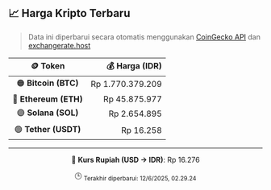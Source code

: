 

<!-- HARGA_KRIPTO -->
## 📈 Harga Kripto Terbaru

> Data ini diperbarui secara otomatis menggunakan [CoinGecko API](https://www.coingecko.com/) dan [exchangerate.host](https://exchangerate.host/)

<div align="center">

| 🪙 Token | 💰 Harga (IDR) |
|:------:|---------------:|
| 🟠 **Bitcoin (BTC)**   | Rp 1.770.379.209 |
| 🔵 **Ethereum (ETH)**  | Rp 45.875.977 |
| 🟣 **Solana (SOL)**    | Rp 2.654.895 |
| 🟢 **Tether (USDT)**   | Rp 16.258 |

---

💱 **Kurs Rupiah (USD → IDR)**: Rp 16.276

🕒 <sub>Terakhir diperbarui: 12/6/2025, 02.29.24</sub>

</div>
<!-- /HARGA_KRIPTO -->